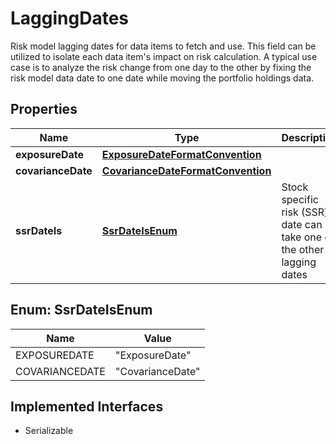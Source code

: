 

# LaggingDates

Risk model lagging dates for data items to fetch and use. This field can be utilized to isolate each data item's impact on risk calculation. A typical use case is to analyze the risk change from one day to the other by fixing the risk model data date to one date while moving the portfolio holdings data.

## Properties

Name | Type | Description | Notes
------------ | ------------- | ------------- | -------------
**exposureDate** | [**ExposureDateFormatConvention**](ExposureDateFormatConvention.md) |  |  [optional]
**covarianceDate** | [**CovarianceDateFormatConvention**](CovarianceDateFormatConvention.md) |  |  [optional]
**ssrDateIs** | [**SsrDateIsEnum**](#SsrDateIsEnum) | Stock specific risk (SSR) date can take one of the other lagging dates |  [optional]



## Enum: SsrDateIsEnum

Name | Value
---- | -----
EXPOSUREDATE | &quot;ExposureDate&quot;
COVARIANCEDATE | &quot;CovarianceDate&quot;


## Implemented Interfaces

* Serializable


